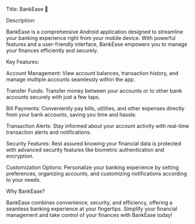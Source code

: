 Title: BankEase 🏦

Description:

BankEase is a comprehensive Android application designed to streamline your banking experience right from your mobile device. With powerful features and a user-friendly interface, BankEase empowers you to manage your finances efficiently and securely.

Key Features:

Account Management: View account balances, transaction history, and manage multiple accounts seamlessly within the app.

Transfer Funds: Transfer money between your accounts or to other bank accounts securely with just a few taps.

Bill Payments: Conveniently pay bills, utilities, and other expenses directly from your bank accounts, saving you time and hassle.

Transaction Alerts: Stay informed about your account activity with real-time transaction alerts and notifications.

Security Features: Rest assured knowing your financial data is protected with advanced security features like biometric authentication and encryption.

Customization Options: Personalize your banking experience by setting preferences, organizing accounts, and customizing notifications according to your needs.

Why BankEase?

BankEase combines convenience, security, and efficiency, offering a seamless banking experience at your fingertips. Simplify your financial management and take control of your finances with BankEase today!
